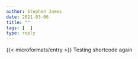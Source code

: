 ```yaml
---
author: Stephen James
date: 2021-03-06
title: ""
tags: [  ]
type: reply
---
```

{{< microformats/entry >}}
Testing shortcode again